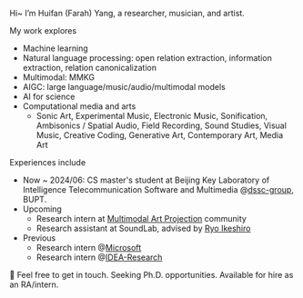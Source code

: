 Hi~ I’m Huifan (Farah) Yang, a researcher, musician, and artist.

My work explores 
- Machine learning 
- Natural language processing: open relation extraction, information extraction, relation canonicalization
- Multimodal: MMKG
- AIGC: large language/music/audio/multimodal models
- AI for science
- Computational media and arts
  - Sonic Art, Experimental Music, Electronic Music, Sonification, Ambisonics / Spatial Audio, Field Recording, Sound Studies, Visual Music, Creative Coding, Generative Art, Contemporary Art, Media Art

Experiences include
- Now ~ 2024/06: CS master's student at Beijing Key Laboratory of Intelligence Telecommunication Software and Multimedia @[dssc-group](https://github.com/dssc-group), BUPT.
- Upcoming
  - Research intern at [Multimodal Art Projection](https://huggingface.co/m-a-p) community
  - Research assistant at SoundLab, advised by [Ryo Ikeshiro](https://ryoikeshiro.com/)
- Previous
  - Research intern @[Microsoft](https://github.com/microsoft)
  - Research intern @[IDEA-Research](https://github.com/IDEA-Research)

🙌 Feel free to get in touch. Seeking Ph.D. opportunities. Available for hire as an RA/intern.
